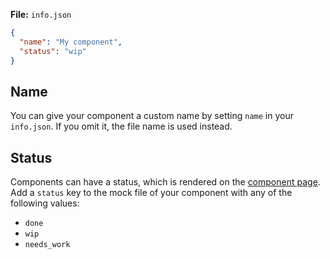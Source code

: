 **File:** `info.json`

```json
{
  "name": "My component",
  "status": "wip"
}
```

## Name

You can give your component a custom name by setting `name` in your `info.json`. If you omit it, the file name is used instead.

## Status

Components can have a status, which is rendered on the [component page](/web-ui/component). Add a `status` key to the mock file of your component with any of the following values:

- `done`
- `wip`
- `needs_work`
